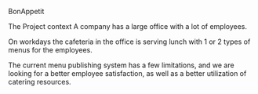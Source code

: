 BonAppetit

The Project context
A company has a large office with a lot of employees.

On workdays the cafeteria in the office is serving lunch with 1 or 2 types of menus for the employees.

The current menu publishing system has a few limitations, and we are looking for a better employee satisfaction, as well as a better utilization of catering resources.
